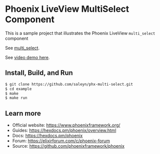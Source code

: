 # Phoenix LiveView MultiSelect Component

This is a sample project that illustrates the Phoenix LiveView `multi_select` component

See [multi_select](https://github.com/saleyn/phx-multi-select).

See [video demo here](https://youtu.be/TfcgxACXWiM).

## Install, Build, and Run

```bash
$ git clone https://github.com/saleyn/phx-multi-select.git
$ cd example
$ make
$ make run
```

## Learn more

  * Official website: https://www.phoenixframework.org/
  * Guides: https://hexdocs.pm/phoenix/overview.html
  * Docs: https://hexdocs.pm/phoenix
  * Forum: https://elixirforum.com/c/phoenix-forum
  * Source: https://github.com/phoenixframework/phoenix
